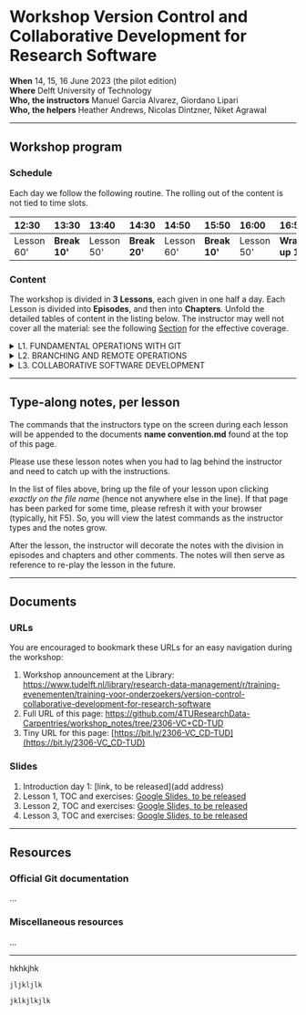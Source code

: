# Workshop Version Control and Collaborative Development for Research Software

**When** 14, 15, 16 June 2023 (the pilot edition)  
**Where** Delft University of Technology  
**Who, the instructors** Manuel Garcia Alvarez, Giordano Lipari  
**Who, the helpers** Heather Andrews, Nicolas Dintzner, Niket Agrawal  

---
## Workshop program

### Schedule

Each day we follow the following routine. 
The rolling out of the content is not tied to time slots.


| 12:30  | 13:30 | 13:40 | 14:30 | 14:50 | 15:50 | 16:00 | 16:50 | 17:00 |
|:-------|:------|:------|:------|:------|:------|:------|:------|:------|
| Lesson 60' | **Break 10'** | Lesson 50' | **Break 20'** | Lesson 60' | **Break 10'** | Lesson  50'| **Wrap-up 10'** | Closure |


### Content

The workshop is divided in **3 Lessons**, each given in one half a day. Each Lesson is divided into **Episodes**, and then into **Chapters**. Unfold the detailed tables of content in the listing below.  The instructor may well not cover all the material: see the following [Section](https://github.com/4TUResearchData-Carpentries/workshop_notes/edit/2306-VC+CD-TUD/README.md#type-along-notes-per-lesson) for the effective coverage.  

<details> 
<summary>
L1. FUNDAMENTAL OPERATIONS WITH GIT
</summary>
  
| Episode | Topic |
|:----|:----|
| **1.1** | **Git repositories for version control** | 
| --- | Introduction to Git | 
| --- | Git command syntax and getting help | 
| --- | Creating an empty repository | 
| **1.2** | **Tracking changes in a working file and directory** | 
| --- | Tracking changes with the index | 
| --- | Not tracking and stop tracking | 
| --- | Undoing changes with the index | 
| --- | Deleting and renaming tracked files and directories  | 
| **1.3** | **Organising tracked changes in a history** | 
| --- | Committing changes with a configured identity and a message | 
| --- | Inspecting using the history | 
| --- | Undoing changes with the history | 
  
</details>

<details> 
<summary>
L2. BRANCHING AND REMOTE OPERATIONS
</summary>
  
| Episode | Topic |
|:----|:----|
| **2.1** | **Branching** | 
| --- | Create, rename, change and delete branches | 
| --- | Develop and compare branches | 
| --- | Visualise and merge branches. Resolve conflicts | 
| **2.2** | **Remote repositories** | 
| --- | ... | 

</details>

<details> 
<summary>
L3. COLLABORATIVE SOFTWARE DEVELOPMENT
</summary>
  
| Episode | Topic |
|:----|:----|
| **3.1** | **...** | 
| --- | ... | 
| --- | ... | 
| **3.2** | **...** | 
| --- | ... | 
| --- | ... | 

</details>


---

## Type-along notes, per lesson

The commands that the instructors type on the screen during each lesson will be appended to the documents **name convention.md** found at the top of this page.

Please use these lesson notes when you had to lag behind the instructor and need to catch up with the instructions. 

In the list of files above, bring up the file of your lesson upon clicking _exactly on the file name_ (hence not anywhere else in the line). If that page has been parked for some time, please refresh it with your browser (typically, hit F5). So, you will view the latest commands as the instructor types and the notes grow.

After the lesson, the instructor will decorate the notes with the division in episodes and chapters and other comments. The notes will then serve as reference to re-play the lesson in the future.

---
## Documents

### URLs
You are encouraged to bookmark these URLs for an easy navigation during the workshop:

1. Workshop announcement at the Library: https://www.tudelft.nl/library/research-data-management/r/training-evenementen/training-voor-onderzoekers/version-control-collaborative-development-for-research-software
2. Full URL of this page: https://github.com/4TUResearchData-Carpentries/workshop_notes/tree/2306-VC+CD-TUD
3. Tiny URL for this page: [https://bit.ly/2306-VC_CD-TUD](https://bit.ly/2306-VC_CD-TUD)

### Slides
1. Introduction day 1: [link, to be released](add address)
2. Lesson 1, TOC and exercises: [Google Slides, to be released](https://docs.google.com/presentation/d/15fFsslX_zyvXbgCkgCO-ALUbab38Q2oZZABhmqgn3yk/edit?usp=sharing)
3. Lesson 2, TOC and exercises: [Google Slides, to be released](https://docs.google.com/presentation/d/1p7-n04rVGNNlloMvJDAXApYkwWO1ItMIgCMLG9ScTqQ/edit?usp=sharing)
4. Lesson 3, TOC and exercises: [Google Slides, to be released](https://docs.google.com/presentation/d/1H18r-Q9CLx_aUPkTn3IXqWvOZdBWof-6ca_FdfOD9p0/edit?usp=sharing)


---
## Resources

### Official Git documentation

...

### Miscellaneous resources

...

---


hkhkjhk

    jljkljlk

    jklkjlkjlk


